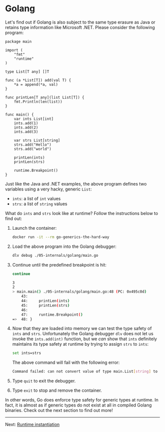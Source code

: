 # Golang

Let's find out if Golang is also subject to the same type erasure as Java or retains type information like Microsoft .NET. Please consider the following program:

```golang
package main

import (
	"fmt"
	"runtime"
)

type List[T any] []T

func (a *List[T]) add(val T) {
	*a = append(*a, val)
}

func printLen[T any](list List[T]) {
	fmt.Println(len(list))
}

func main() {
	var ints List[int]
	ints.add(1)
	ints.add(2)
	ints.add(3)

	var strs List[string]
	strs.add("Hello")
	strs.add("world")

	printLen(ints)
	printLen(strs)

	runtime.Breakpoint()
}
```

Just like the Java and .NET examples, the above program defines two variables using a very hacky, generic `List`:

* `ints`: a list of `int` values
* `strs`: a list of `string` values

What do `ints` and `strs` look like at runtime? Follow the instructions below to find out:

1. Launch the container:

    ```bash
    docker run -it --rm go-generics-the-hard-way
    ```

1. Load the above program into the Golang debugger:

    ```bash
    dlv debug ./05-internals/golang/main.go
    ```

1. Continue until the predefined breakpoint is hit:

    ```bash
    continue
    ```

    ```bash
    3
    2
    > main.main() ./05-internals/golang/main.go:48 (PC: 0x495c0d)
        43:	
        44:		printLen(ints)
        45:		printLen(strs)
        46:	
        47:		runtime.Breakpoint()
    =>  48:	}
    ```

1. Now that they are loaded into memory we can test the type safety of `ints` and `strs`. Unfortunately the Golang debugger `dlv` does not let us invoke the `ints.add(int)` function, but we _can_ show that `ints` definitely maintains its type safety at runtime by trying to assign `strs` to `ints`:

    ```bash
    set ints=strs
    ```

    The above command will fail with the following error:

    ```bash
    Command failed: can not convert value of type main.List[string] to main.List[int]
    ```

1. Type `quit` to exit the debugger.

1. Type `exit` to stop and remove the container.

In other words, Go does enforce type safety for generic types at runtime. In fact, it is almost as if generic types do not exist at all in compiled Golang binaries. Check out the next section to find out more!

---

Next: [Runtime instantiation](../03-runtime-instantiation/)
